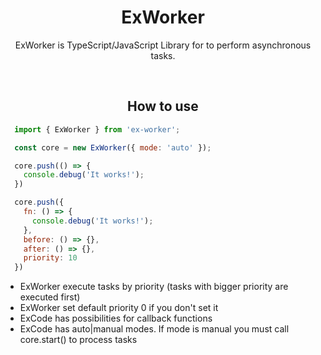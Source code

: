 <h1 align="center">ExWorker</h1>

<p align="center">
ExWorker is TypeScript/JavaScript Library for to perform asynchronous tasks.
</p>

<br>

<h2 align="center">How to use</h2>

```javascript
  import { ExWorker } from 'ex-worker';

  const core = new ExWorker({ mode: 'auto' });

  core.push(() => {
    console.debug('It works!');
  })

  core.push({
    fn: () => {
      console.debug('It works!');
    },
    before: () => {},
    after: () => {},
    priority: 10
  })
```

- ExWorker execute tasks by priority (tasks with bigger priority are executed first)
- ExWorker set default priority 0 if you don't set it
- ExCode has possibilities for callback functions
- ExCode has auto|manual modes. If mode is manual you must call core.start() to process tasks